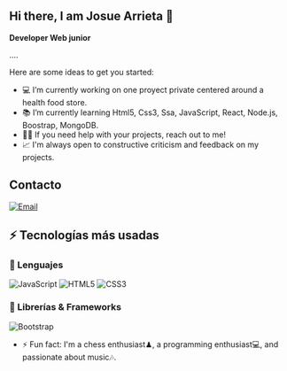 ## Hi there, I am Josue Arrieta 👋
**Developer Web junior**

....

Here are some ideas to get you started:
- 💻 I’m currently working on one proyect private centered around a health food store.
- 📚 I’m currently learning Html5, Css3, Ssa, JavaScript, React, Node.js, Boostrap, MongoDB.
- 🤝🏻 If you need help with your projects, reach out to me! 
- 📈 I'm always open to constructive criticism and feedback on my projects.


## Contacto

[![Email](https://img.shields.io/badge/Mail-D14836?style=for-the-badge&logo=gmail&logoColor=white)](jos.eze.arrieta@gmail.com)


## ⚡ Tecnologías más usadas

### 🚀 Lenguajes
![JavaScript](https://img.shields.io/badge/JavaScript-323330?style=for-the-badge&logo=javascript&logoColor=F7DF1E)
![HTML5](https://img.shields.io/badge/HTML5-E34F26?style=for-the-badge&logo=html5&logoColor=white)
![CSS3](https://img.shields.io/badge/CSS3-1572B6?style=for-the-badge&logo=css3&logoColor=white)


### 🧩 Librerías & Frameworks 
![Bootstrap](https://img.shields.io/badge/Bootstrap-563D7C?style=for-the-badge&logo=bootstrap&logoColor=white)


- ⚡ Fun fact: I'm a chess enthusiast♟, a programming enthusiast💻, and passionate about music🎶.

